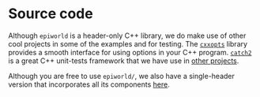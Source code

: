# Source code

Although `epiworld` is a header-only C++ library, we do make use of other
cool projects in some of the examples and for testing. The
[`cxxopts`](https://github.com/jarro2783/cxxopts) library provides a smooth
interface for using options in your C++ program.
[`catch2`](https://github.com/catchorg/Catch2) is a great C++ unit-tests
framework that we have use in [other projects](https://github.com/USCbiostats/barry).

Although you are free to use `epiworld/`, we also have a single-header
version that incorporates all its components [here](../epiworld.hpp).

